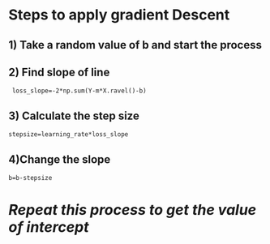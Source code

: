 # Steps to apply gradient Descent #
  
## 1) Take a random value of b and start the process <br>
## 2) Find slope of line <br>
     loss_slope=-2*np.sum(Y-m*X.ravel()-b)

## 3) Calculate the step size
    
    stepsize=learning_rate*loss_slope

## 4)Change the slope

    b=b-stepsize

# *Repeat this process to get the value of intercept*

